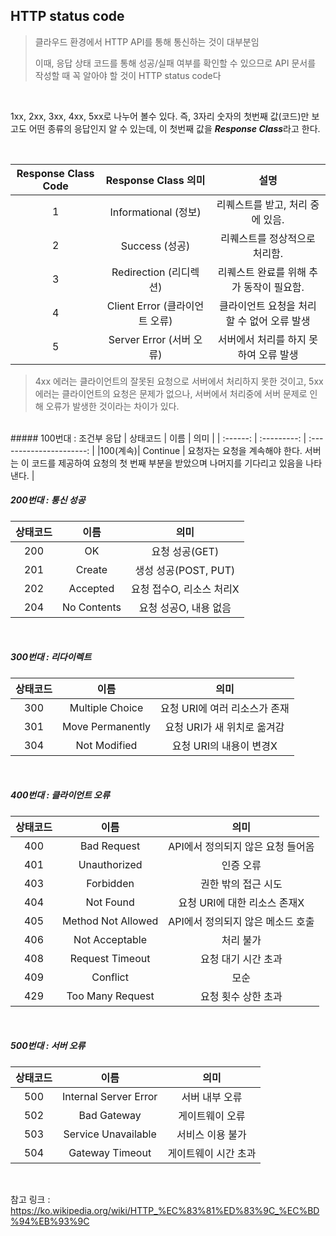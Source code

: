 ## HTTP status code

> 클라우드 환경에서 HTTP API를 통해 통신하는 것이 대부분임
>
> 이때, 응답 상태 코드를 통해 성공/실패 여부를 확인할 수 있으므로 API 문서를 작성할 때 꼭 알아야 할 것이 HTTP status code다

<br>

1xx, 2xx, 3xx, 4xx, 5xx로 나누어 볼수 있다. 즉, 3자리 숫자의 첫번째 값(코드)만 보고도 어떤 종류의 응답인지 알 수 있는데, 이 첫번째 값을 ***Response Class***라고 한다.

<br>

| Response Class Code | Response Class 의미 | 설명 |
|:---:|:---:|:---:|
| 1 | Informational (정보) | 리퀘스트를 받고, 처리 중에 있음. |
| 2 | Success (성공)| 리퀘스트를 정상적으로 처리함.|
| 3 | Redirection (리디렉션) | 리퀘스트 완료를 위해 추가 동작이 필요함.|
| 4 | Client Error (클라이언트 오류) | 클라이언트 요청을 처리할 수 없어 오류 발생 |
| 5 | Server Error (서버 오류) | 서버에서 처리를 하지 못하여 오류 발생 |

> 4xx 에러는 클라이언트의 잘못된 요청으로 서버에서 처리하지 못한 것이고, 5xx 에러는 클라이언트의 요청은 문제가 없으나, 서버에서 처리중에 서버 문제로 인해 오류가 발생한 것이라는 차이가 있다.

<br>
##### 100번대 : 조건부 응답
| 상태코드 |    이름     |           의미           |
| :------: | :---------: | :----------------------: |
|100(계속)| Continue | 요청자는 요청을 계속해야 한다. 서버는 이 코드를 제공하여 요청의 첫 번째 부분을 받았으며 나머지를 기다리고 있음을 나타낸다. |

##### 200번대 : 통신 성공

| 상태코드 |    이름     |           의미           |
| :------: | :---------: | :----------------------: |
|   200    |     OK      |      요청 성공(GET)      |
|   201    |   Create    |     생성 성공(POST, PUT)      |
|   202    |  Accepted   | 요청 접수O, 리소스 처리X |
|   204    | No Contents |  요청 성공O, 내용 없음   |

<br>

##### 300번대 : 리다이렉트
| 상태코드 |       이름       |             의미              |
| :------: | :--------------: | :---------------------------: |
|   300    | Multiple Choice  | 요청 URI에 여러 리소스가 존재 |
|   301    | Move Permanently |  요청 URI가 새 위치로 옮겨감  |
|   304    |   Not Modified   |    요청 URI의 내용이 변경X    |

<br>

##### 400번대 : 클라이언트 오류

| 상태코드 |        이름        |               의미                |
| :------: | :----------------: | :-------------------------------: |
|   400    |    Bad Request     | API에서 정의되지 않은 요청 들어옴 |
|   401    |    Unauthorized    |             인증 오류             |
|   403    |     Forbidden      |        권한 밖의 접근 시도        |
|   404    |     Not Found      |   요청 URI에 대한 리소스 존재X    |
|   405    | Method Not Allowed | API에서 정의되지 않은 메소드 호출 |
|   406    |   Not Acceptable   |             처리 불가             |
|   408    |  Request Timeout   |        요청 대기 시간 초과        |
|   409    |      Conflict      |               모순                |
|   429    |  Too Many Request  |        요청 횟수 상한 초과        |

<br>

##### 500번대 : 서버 오류

| 상태코드 |         이름          |         의미         |
| :------: | :-------------------: | :------------------: |
|   500    | Internal Server Error |    서버 내부 오류    |
|   502    |      Bad Gateway      |   게이트웨이 오류    |
|   503    |  Service Unavailable  |   서비스 이용 불가   |
|   504    |    Gateway Timeout    | 게이트웨이 시간 초과 |

<br>

참고 링크 : https://ko.wikipedia.org/wiki/HTTP_%EC%83%81%ED%83%9C_%EC%BD%94%EB%93%9C
